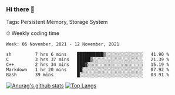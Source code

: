 ### Hi there 👋

Tags: Persistent Memory, Storage System

<!--

[![Anurag's github stats](https://github-readme-stats.vercel.app/api?username=wwyf)](https://github.com/anuraghazra/github-readme-stats)

[![Anurag's github stats](https://github-readme-stats.vercel.app/api?username=wwyf&count_private=true)](https://github.com/anuraghazra/github-readme-stats)


[![Top Langs](https://github-readme-stats.vercel.app/api/top-langs/?username=wwyf&count_private=true&&hide=jupyter%20notebook,html)](https://github.com/anuraghazra/github-readme-stats)



-->


⏱ Weekly coding time

<!--START_SECTION:waka-->
```text
Week: 06 November, 2021 - 12 November, 2021

sh         7 hrs 6 mins    ██████████▒░░░░░░░░░░░░░░   41.90 % 
C          3 hrs 37 mins   █████▒░░░░░░░░░░░░░░░░░░░   21.39 % 
C++        2 hrs 34 mins   ███▓░░░░░░░░░░░░░░░░░░░░░   15.19 % 
Markdown   1 hr 20 mins    ██░░░░░░░░░░░░░░░░░░░░░░░   07.92 % 
Bash       39 mins         █░░░░░░░░░░░░░░░░░░░░░░░░   03.91 % 
```
<!--END_SECTION:waka-->



[![Anurag's github stats](https://github-readme-stats.vercel.app/api?username=wwyf&count_private=true&show_icons=true&hide_border=true)](https://github.com/anuraghazra/github-readme-stats) [![Top Langs](https://github-readme-stats.vercel.app/api/top-langs/?username=wwyf&count_private=true&hide=jupyter%20notebook,html,OpenEdge%20ABL&langs_count=10&layout=compact&hide_border=true)](https://github.com/anuraghazra/github-readme-stats)

<!--

[![willianrod's wakatime stats](https://github-readme-stats.vercel.app/api/wakatime?username=wwyf)](https://github.com/anuraghazra/github-readme-stats)


-->
